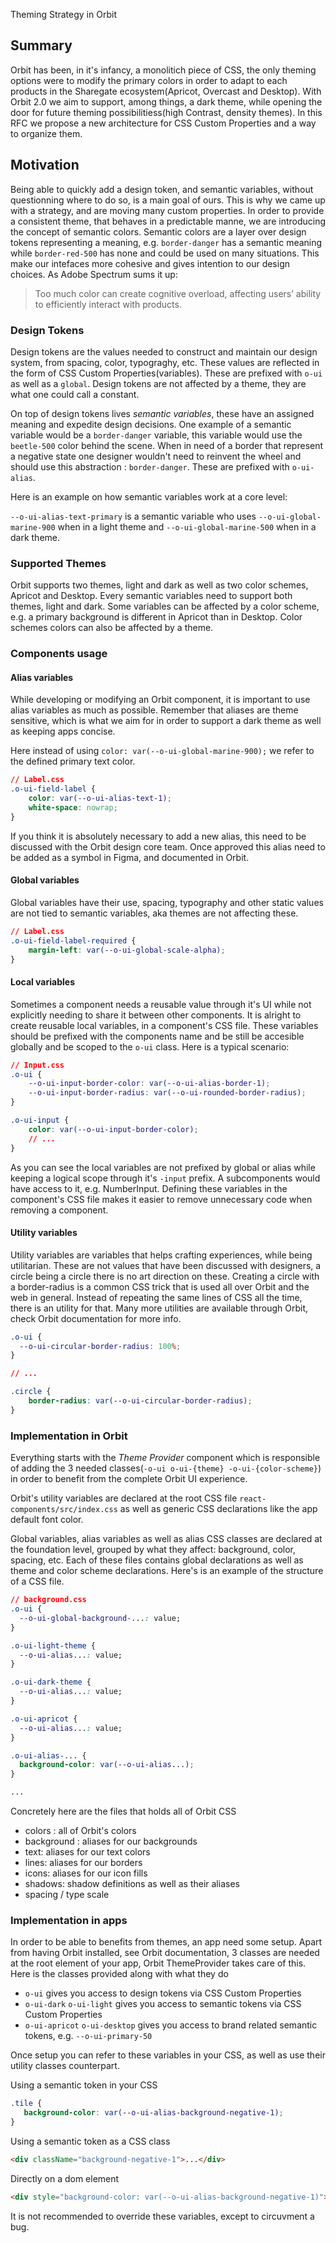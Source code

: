 Theming Strategy in Orbit

## Summary

Orbit has been, in it's infancy, a monolitich piece of CSS, the only theming options were to modify the primary colors in order to adapt to each products in the Sharegate ecosystem(Apricot, Overcast and Desktop). With Orbit 2.0 we aim to support, among things, a dark theme, while opening the door for future theming possibilitiess(high Contrast, density themes). In this RFC we propose a new architecture for CSS Custom Properties and a way to organize them.

## Motivation

Being able to quickly add a design token, and semantic variables, without questionning where to do so, is a main goal of ours. This is why we came up with a strategy, and are moving many custom properties. In order to provide a consistent theme, that behaves in a predictable manne, we are introducing the concept of semantic colors. Semantic colors are a layer over design tokens representing a meaning, e.g. `border-danger` has a semantic meaning while `border-red-500` has none and could be used on many situations. This make our intefaces more cohesive and gives intention to our design choices. As Adobe Spectrum sums it up:

> Too much color can create cognitive overload, affecting users’ ability to efficiently interact with products.

### Design Tokens

Design tokens are the values needed to construct and maintain our design system, from spacing, color, typograghy, etc. These values are reflected in the form of CSS Custom Properties(variables). These are prefixed with `o-ui` as well as a `global`. Design tokens are not affected by a theme, they are what one could call a constant.

On top of design tokens lives *semantic variables*, these have an assigned meaning and expedite design decisions. One example of a semantic variable would be a `border-danger` variable, this variable would use the `beetle-500` color behind the scene. When in need of a border that represent a negative state one designer wouldn't need to reinvent the wheel and should use this abstraction : `border-danger`.  These are prefixed with `o-ui-alias`.

Here is an example on how semantic variables work at a core level: 

`--o-ui-alias-text-primary` is a semantic variable who uses `--o-ui-global-marine-900` when in a light theme and `--o-ui-global-marine-500` when in a dark theme.

### Supported Themes

Orbit supports two themes, light and dark as well as two color schemes, Apricot and Desktop. Every semantic variables need to support both themes, light and dark. Some variables can be affected by a color scheme, e.g. a primary background is different in Apricot than in Desktop. Color schemes colors can also be affected by a theme.

### Components usage

#### Alias variables

While developing or modifying an Orbit component, it is important to use alias variables as much as possible. Remember that aliases are theme sensitive, which is what we aim for in order to support a dark theme as well as keeping apps concise.

Here instead of using `color: var(--o-ui-global-marine-900);` we refer to the defined primary text color.

``` css
// Label.css
.o-ui-field-label {
    color: var(--o-ui-alias-text-1);
    white-space: nowrap;
}
```

If you think it is absolutely necessary to add a new alias, this need to be discussed with the Orbit design core team. Once approved this alias need to be added as a symbol in Figma, and documented in Orbit.

#### Global variables

Global variables have their use, spacing, typography and other static values are not tied to semantic variables, aka themes are not affecting these. 

```css
// Label.css
.o-ui-field-label-required {
    margin-left: var(--o-ui-global-scale-alpha);
}
```

#### Local variables

Sometimes a component needs a reusable value through it's UI while not explicitly needing to share it between other components. It is alright to create reusable local variables, in a component's CSS file. These variables should be prefixed with the components name and be still be accesible globally and be scoped to the `o-ui` class. Here is a typical scenario:

```css
// Input.css
.o-ui {
    --o-ui-input-border-color: var(--o-ui-alias-border-1);
    --o-ui-input-border-radius: var(--o-ui-rounded-border-radius);
}

.o-ui-input {
    color: var(--o-ui-input-border-color);
    // ...
}
```

As you can see the local variables are not prefixed by global or alias while keeping a logical scope through it's `-input` prefix. A subcomponents would have access to it, e.g. NumberInput. Defining these variables in the component's CSS file makes it easier to remove unnecessary code when removing a component.

#### Utility variables

Utility variables are variables that helps crafting experiences, while being utilitarian. These are not values that have been discussed with designers, a circle being  a circle there is no art direction on these. Creating a circle with a border-radius is a common CSS trick that is used all over Orbit and the web in general. Instead of repeating the same lines of CSS all the time, there is an utility for that. Many more utilities are available through Orbit, check Orbit documentation for more info.

```css
.o-ui {
  --o-ui-circular-border-radius: 100%;
}

// ...

.circle {
    border-radius: var(--o-ui-circular-border-radius);
}
```

### Implementation in Orbit

Everything starts with the *Theme Provider* component which is responsible of adding the 3 needed classes(`-o-ui o-ui-{theme} -o-ui-{color-scheme}`) in order to benefit from the complete Orbit UI experience.

Orbit's utility variables are declared at the root CSS file `react-components/src/index.css` as well as generic CSS declarations like the app default font color.

Global variables, alias variables as well as alias CSS classes are declared at the foundation level, grouped by what they affect:  background, color, spacing, etc. Each of these files contains global declarations as well as theme and color scheme declarations. Here's is an example of the structure of a CSS file.

```css
// background.css
.o-ui {
  --o-ui-global-background-...: value;
}

.o-ui-light-theme {
  --o-ui-alias...: value;
}

.o-ui-dark-theme {
  --o-ui-alias...: value;
}

.o-ui-apricot {
  --o-ui-alias...: value;
}

.o-ui-alias-... {
  background-color: var(--o-ui-alias...);
}

...
```

Concretely here are the files that holds all of Orbit CSS

- colors : all of Orbit's colors
- background : aliases for our backgrounds
- text: aliases for our text colors
- lines: aliases for our borders
- icons: aliases for our icon fills
- shadows: shadow definitions as well as their aliases
- spacing / type scale

### Implementation in apps

In order to be able to benefits from themes, an app need some setup. Apart from having Orbit installed, see Orbit documentation, 3 classes are needed at the root element of your app, Orbit ThemeProvider takes care of this. Here is the classes provided along with what they do

- `o-ui` gives you access to design tokens via CSS Custom Properties
- `o-ui-dark` `o-ui-light` gives you access to semantic tokens via CSS Custom Properties
- `o-ui-apricot` `o-ui-desktop` gives you access to brand related semantic tokens, e.g. `--o-ui-primary-50`

Once setup you can refer to these variables in your CSS, as well as use their utility classes counterpart.

Using a semantic token in your CSS

```css
.tile {
   background-color: var(--o-ui-alias-background-negative-1);
}
```

Using a semantic token as a CSS class

```html
<div className="background-negative-1">...</div>
```

Directly on a dom element

```html
<div style="background-color: var(--o-ui-alias-background-negative-1)">...</div>
```

It is not recommended to override these variables, except to circuvment a bug. 
